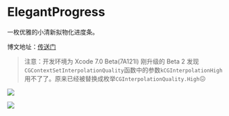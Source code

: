 # ElegantProgress

一枚优雅的小清新拟物化进度条。

博文地址：[传送门](http://blog.zhwayne.com/2015/06/24/%E6%89%8B%E5%86%99%E4%B8%80%E6%9E%9A%E4%BC%98%E9%9B%85%E7%9A%84%E6%8B%9F%E7%89%A9%E9%A3%8E%E6%A0%BC%E5%9C%86%E5%BD%A2%E8%BF%9B%E5%BA%A6%E6%9D%A1/)

> 注意：开发环境为 Xcode 7.0 Beta(7A121l)
> 刚升级的 Beta 2 发现`CGContextSetInterpolationQuality`函数中的参数`kCGInterpolationHigh`用不了了。原来已经被替换成枚举`CGInterpolationQuality.High`😖

![](http://blog.zhwayne.com/2015/06/24/%E6%89%8B%E5%86%99%E4%B8%80%E6%9E%9A%E4%BC%98%E9%9B%85%E7%9A%84%E6%8B%9F%E7%89%A9%E9%A3%8E%E6%A0%BC%E5%9C%86%E5%BD%A2%E8%BF%9B%E5%BA%A6%E6%9D%A1/1.png)

![](http://blog.zhwayne.com/2015/06/24/%E6%89%8B%E5%86%99%E4%B8%80%E6%9E%9A%E4%BC%98%E9%9B%85%E7%9A%84%E6%8B%9F%E7%89%A9%E9%A3%8E%E6%A0%BC%E5%9C%86%E5%BD%A2%E8%BF%9B%E5%BA%A6%E6%9D%A1/16.gif)
